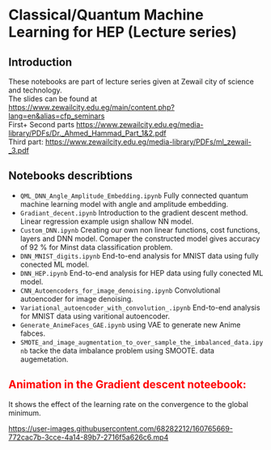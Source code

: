# Classical/Quantum Machine Learning for HEP (Lecture series)

## Introduction

These notebooks are part of lecture series given at Zewail city of science and technology.\
The slides can be found at https://www.zewailcity.edu.eg/main/content.php?lang=en&alias=cfp_seminars \
First+ Second parts https://www.zewailcity.edu.eg/media-library/PDFs/Dr._Ahmed_Hammad_Part_1&2.pdf \
Third part: https://www.zewailcity.edu.eg/media-library/PDFs/ml_zewail-_3.pdf 

## Notebooks describtions
* `QML_DNN_Angle_Amplitude_Embedding.ipynb` Fully connected quantum machine learning model with angle and amplitude embedding.
* `Gradiant_decent.ipynb` Introduction to the gradient descent method. Linear regression example usign shallow NN model.
* `Custom_DNN.ipynb` Creating our own non linear functions, cost functions, layers and DNN model. Comaper the constructed model gives accuracy of $92$ % for Minst data classification problem.
* `DNN_MNIST_digits.ipynb` End-to-end analysis for MNIST data using fully conected ML model.
* `DNN_HEP.ipynb` End-to-end analysis for HEP data  using fully conected ML model.
* `CNN_Autoencoders_for_image_denoising.ipynb` Convolutional autoencoder for image denoising. 
* `Variational_autoencoder_with_convolution_.ipynb` End-to-end analysis for MNIST data using varitional autoencoder.
* `Generate_AnimeFaces_GAE.ipynb` using VAE to generate new Anime fabces.
* `SMOTE_and_image_augmentation_to_over_sample_the_imbalanced_data.ipynb` tacke the data imbalance problem using SMOOTE. data augemetation.


## <b style='color:red'>Animation in the Gradient descent  noteebook:</b>
It shows the effect of the learning rate on the convergence to the global minimum.





https://user-images.githubusercontent.com/68282212/160765669-772cac7b-3cce-4a14-89b7-2716f5a626c6.mp4

